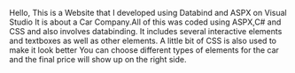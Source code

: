 Hello, 
This is a Website that I developed using Databind and ASPX on Visual Studio
It is about a Car Company.All of this was coded using ASPX,C# and CSS and also involves databinding. 
It includes several interactive elements and textboxes as well as other elements. A little bit of CSS is also used to make it look better
You can choose different types of elements for the car and the final price will show up on the right side.
